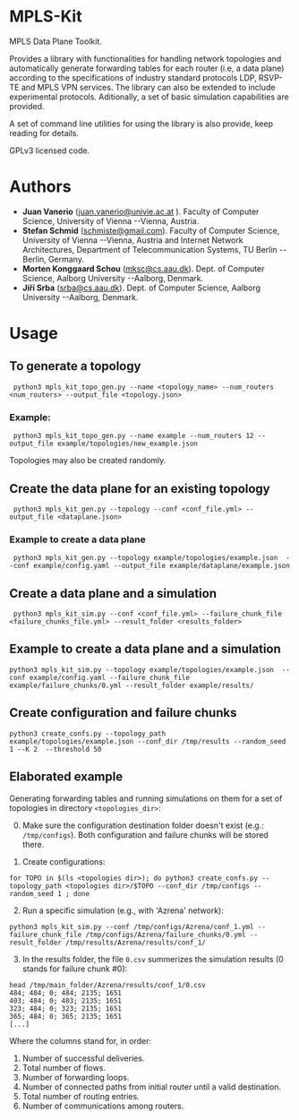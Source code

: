 <!-- I just looked at the github - seems that the README file is broken little bit
(see Elaborated example) and there are a few grammar mistakes in the intro.
For citing purposes, maybe you can add a list of contributors to the
project as well? -->


# MPLS-Kit

MPLS Data Plane Toolkit.


Provides a library with functionalities for handling network topologies and automatically generate forwarding tables for each router (i.e, a data plane) according to the specifications of industry standard protocols LDP, RSVP-TE and MPLS VPN services. The library can also be extended to include experimental protocols. Aditionally, a set of basic simulation capabilities are provided.

A set of command line utilities for using the library is also provide, keep reading for details.

GPLv3 licensed code.

# Authors
 - **Juan Vanerio** (juan.vanerio@univie.ac.at ). Faculty of Computer Science, University of Vienna --Vienna, Austria.
 - **Stefan Schmid**  (schmiste@gmail.com). Faculty of Computer Science, University of Vienna --Vienna, Austria and Internet Network Architectures, Department of Telecommunication Systems, TU Berlin -- Berlin, Germany.
 - **Morten Konggaard Schou** (mksc@cs.aau.dk).  Dept. of Computer Science,  Aalborg University --Aalborg, Denmark.
 - **Jiří Srba** (srba@cs.aau.dk).  Dept. of Computer Science,  Aalborg University --Aalborg, Denmark.

# Usage

## To generate a topology
```
 python3 mpls_kit_topo_gen.py --name <topology_name> --num_routers <num_routers> --output_file <topology.json>
```

### Example:
```
 python3 mpls_kit_topo_gen.py --name example --num_routers 12 --output_file example/topologies/new_example.json
```
Topologies may also be created randomly.

## Create the data plane for an existing topology
```
 python3 mpls_kit_gen.py --topology --conf <conf_file.yml> --output_file <dataplane.json>
```

### Example to create a data plane
```
 python3 mpls_kit_gen.py --topology example/topologies/example.json  --conf example/config.yaml --output_file example/dataplane/example.json
```

## Create a data plane and a simulation
```
 python3 mpls_kit_sim.py --conf <conf_file.yml> --failure_chunk_file <failure_chunks_file.yml> --result_folder <results_folder>
```

## Example to create a data plane and a simulation
```
python3 mpls_kit_sim.py --topology example/topologies/example.json  --conf example/config.yaml --failure_chunk_file example/failure_chunks/0.yml --result_folder example/results/
```

## Create configuration and failure chunks
```
python3 create_confs.py --topology_path example/topologies/example.json --conf_dir /tmp/results --random_seed 1 --K 2  --threshold 50
```

## Elaborated example
Generating forwarding tables and running simulations on them for a set of topologies in directory `<topologies_dir>`:

0. Make sure the configuration destination folder doesn't exist (e.g.: `/tmp/configs`). Both configuration and failure chunks will be stored there.

1.  Create configurations:
```
for TOPO in $(ls <topologies dir>); do python3 create_confs.py --topology_path <topologies dir>/$TOPO --conf_dir /tmp/configs --random_seed 1 ; done
```

2.  Run a specific simulation (e.g., with 'Azrena' network):
```
python3 mpls_kit_sim.py --conf /tmp/configs/Azrena/conf_1.yml --failure_chunk_file /tmp/configs/Azrena/failure_chunks/0.yml --result_folder /tmp/results/Azrena/results/conf_1/
```

3. In the results folder, the file `0.csv` summerizes the simulation results  (0 stands for failure chunk \#0):
```
head /tmp/main_folder/Azrena/results/conf_1/0.csv
484; 484; 0; 484; 2135; 1651
403; 484; 0; 403; 2135; 1651
323; 484; 0; 323; 2135; 1651
365; 484; 0; 365; 2135; 1651
[...]
```
Where the columns stand for, in order:
  1. Number of successful deliveries.
  2. Total number of flows.
  3. Number of forwarding loops.
  4. Number of connected paths from initial router until a valid destination.
  5. Total number of routing entries.
  6. Number of communications among routers.
